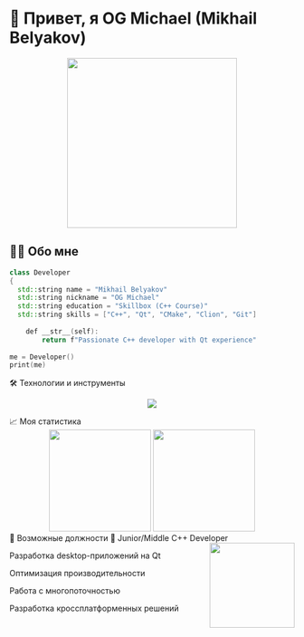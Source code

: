 # 🚀 Привет, я OG Michael (Mikhail Belyakov) 

<div align="center">
  <img src="https://media.giphy.com/media/v1.Y2lkPTc5MGI3NjExcGJ3aXl1dTZ1a2V1Z2R5dW5zZzF4Z2N6dGQ0a2RlY3BqZ3V6bWJmbiZlcD12MV9pbnRlcm5hbF9naWZfYnlfaWQmY3Q9Zw/qgQUggAC3Pfv687qPC/giphy.gif" width="300">
</div>

## 👨‍💻 Обо мне
```cpp
class Developer
{
  std::string name = "Mikhail Belyakov"
  std::string nickname = "OG Michael"
  std::string education = "Skillbox (C++ Course)"
  std::string skills = ["C++", "Qt", "CMake", "Clion", "Git"]
        
    def __str__(self):
        return f"Passionate C++ developer with Qt experience"
        
me = Developer()
print(me)
```


🛠 Технологии и инструменты
<p align="center"> <img src="https://skillicons.dev/icons?i=cpp,qt,cmake,clion,git,github,vscode,linux&perline=4" /> </p>
📈 Моя статистика
<!-- Статистика с GitHub --><div align="center"> <img height="180em" src="https://github-readme-stats.vercel.app/api?username=yourusername&show_icons=true&theme=radical" /> <img height="180em" src="https://github-readme-stats.vercel.app/api/top-langs/?username=yourusername&layout=compact&theme=radical" /> </div>
🎯 Возможные должности
💼 Junior/Middle C++ Developer
<img align="right" src="https://media.giphy.com/media/UVG0BN8TOMKkPOJS6e/giphy.gif" width="150">

Разработка desktop-приложений на Qt

Оптимизация производительности

Работа с многопоточностью

Разработка кроссплатформенных решений
